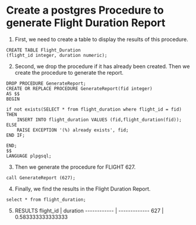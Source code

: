 # Create a postgres Procedure to generate Flight Duration Report


1. First, we need to create a table to display the results of this procedure. 

```
CREATE TABLE Flight_Duration
(flight_id integer, duration numeric);
```

2. Second, we drop the procedure if it has already been created. Then we create the procedure to generate the report. 
```
DROP PROCEDURE GenerateReport;
CREATE OR REPLACE PROCEDURE GenerateReport(fid integer)
AS $$
BEGIN

if not exists(SELECT * from flight_duration where flight_id = fid) 
THEN 
    INSERT INTO flight_duration VALUES (fid,flight_duration(fid));
ELSE
    RAISE EXCEPTION '(%) already exists', fid;
END IF;

END;
$$
LANGUAGE plpgsql;
```
3. Then we generate the procedure for FLIGHT 627.
```
call GenerateReport (627);
```
4. Finally, we find the results in the Flight Duration Report.
```
select * from flight_duration;
```
5. RESULTS
flight_id | duration
------------ | -------------
627 | 0.583333333333333
